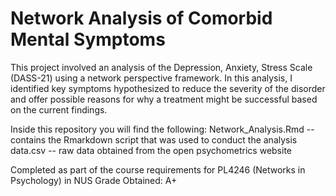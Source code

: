 # Network Analysis of Comorbid Mental Symptoms
This project involved an analysis of the Depression, Anxiety, Stress Scale (DASS-21) using a network perspective framework. In this analysis, I identified 
key symptoms hypothesized to reduce the severity of the disorder and offer possible reasons 
for why a treatment might be successful based on the current findings. 

Inside this repository you will find the following:
Network_Analysis.Rmd -- contains the Rmarkdown script that was used to conduct the analysis 
data.csv -- raw data obtained from the open psychometrics website 

Completed as part of the course requirements for PL4246 (Networks in Psychology) in NUS 
Grade Obtained: A+
